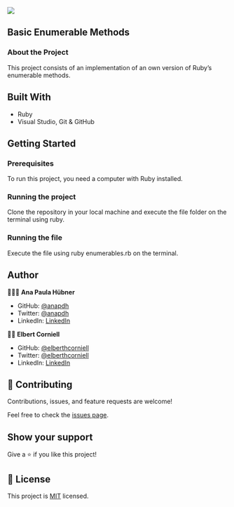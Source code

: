 
![](https://img.shields.io/badge/Microverse-blueviolet)


## Basic Enumerable Methods

### About the Project

This project consists of an implementation of an own version of Ruby’s enumerable methods.


## Built With

- Ruby
- Visual Studio, Git & GitHub


## Getting Started

### Prerequisites
To run this project, you need a computer with Ruby installed.

### Running the project
Clone the repository in your local machine and execute the file folder on the terminal using ruby.

### Running the file
Execute the file using ruby enumerables.rb on the terminal.


## Author

👩🏼‍💻 **Ana Paula Hübner**

- GitHub: [@anapdh](https://github.com/anapdh)
- Twitter: [@anapdh](https://twitter.com/anapdh)
- LinkedIn: [LinkedIn](https://www.linkedin.com/in/ana-paula-hübner-7a9484181)

👨‍💻 **Elbert Corniell**

- GitHub: [@elberthcorniell](https://github.com/elberthcorniell)
- Twitter: [@elberthcorniell](https://twitter.com/elberthcorniell)
- LinkedIn: [LinkedIn](https://www.linkedin.com/in/elbert-corniell-989183159/)


## 🤝 Contributing

Contributions, issues, and feature requests are welcome!

Feel free to check the [issues page](https://github.com/anapdh/enumerable-methods/issues).


## Show your support

Give a ⭐️ if you like this project!


## 📝 License

This project is [MIT](./LICENSE) licensed.